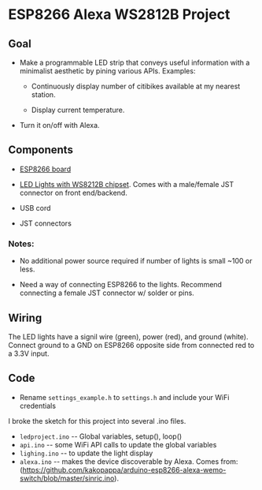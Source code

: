 # ESP8266 Alexa WS2812B Project

## Goal

- Make a programmable LED strip that conveys useful information with a minimalist aesthetic by pining various APIs. Examples:

  - Continuously display number of citibikes available at my nearest station.

  - Display current temperature. 

- Turn it on/off with Alexa.

## Components

- [ESP8266 board](https://www.amazon.com/gp/product/B01IK9GEQG/ref=oh_aui_detailpage_o00_s00?ie=UTF8&psc=1)

- [LED Lights with WS8212B chipset](https://www.amazon.com/gp/product/B01CDTEFAQ/ref=oh_aui_detailpage_o01_s00?ie=UTF8&psc=1). Comes with a male/female JST connector on front end/backend.

- USB cord 

- JST connectors 

### Notes: 

- No additional power source required if number of lights is small ~100 or less. 

- Need a way of connecting ESP8266 to the lights. Recommend connecting a female JST connector w/ solder or pins. 

## Wiring

The LED lights have a signil wire (green), power (red), and ground (white). Connect ground to a GND on ESP8266 opposite side from connected red to a 3.3V input. 

## Code

- Rename `settings_example.h` to `settings.h` and include your WiFi credentials

I broke the sketch for this project into several .ino files. 
 
- `ledproject.ino` -- Global variables, setup(), loop()
- `api.ino` -- some WiFi API calls to update the global variables
- `lighing.ino` -- to update the light display
- `alexa.ino` -- makes the device discoverable by Alexa. Comes from: (https://github.com/kakopappa/arduino-esp8266-alexa-wemo-switch/blob/master/sinric.ino).